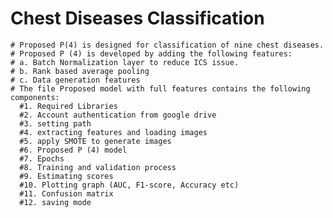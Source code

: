 # Chest Diseases Classification
    # Proposed P(4) is designed for classification of nine chest diseases.
    # Proposed P (4) is developed by adding the following features:
    # a. Batch Normalization layer to reduce ICS issue.
    # b. Rank based average pooling
    # c. Data generation features
    # The file Proposed model with full features contains the following components:
      #1. Required Libraries
      #2. Account authentication from google drive
      #3. setting path
      #4. extracting features and loading images
      #5. apply SMOTE to generate images
      #6. Proposed P (4) model
      #7. Epochs
      #8. Training and validation process
      #9. Estimating scores
      #10. Plotting graph (AUC, F1-score, Accuracy etc)
      #11. Confusion matrix
      #12. saving mode
